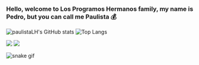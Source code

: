 ### Hello, welcome to Los Programos Hermanos family, my name is Pedro, but you can call me Paulista 💰

![paulistaLH's GitHub stats](https://github-readme-stats.vercel.app/api?username=paulistaLH&count_private=true&show_icons=true&theme=radical&include_all_commits=true)
![Top Langs](https://github-readme-stats.vercel.app/api/top-langs/?username=paulistaLH&layout=compact&theme=radical)

<div> 
  <a href="https://www.instagram.com/pedro_justi19/" target="_blank"><img src="https://img.shields.io/badge/-Instagram-%23E4405F?style=for-the-badge&logo=instagram&logoColor=white" target="_blank"></a>
  <a href = "mailto:pedrinhojusti@gmail.com"><img src="https://img.shields.io/badge/-Gmail-%23333?style=for-the-badge&logo=gmail&logoColor=white" target="_blank"></a>

</div>

![snake gif](https://github.com/paulistaLH/paulistaLH/blob/output/github-contribution-grid-snake.svg)
